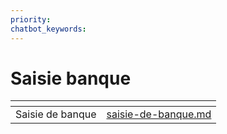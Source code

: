 ```yaml
---
priority: 
chatbot_keywords: 
---
```


# Saisie banque

<table data-view="cards"><thead><tr><th></th><th data-hidden data-card-target data-type="content-ref"></th></tr></thead><tbody><tr><td>Saisie de banque</td><td><a href="saisie-de-banque.md">saisie-de-banque.md</a></td></tr></tbody></table>
